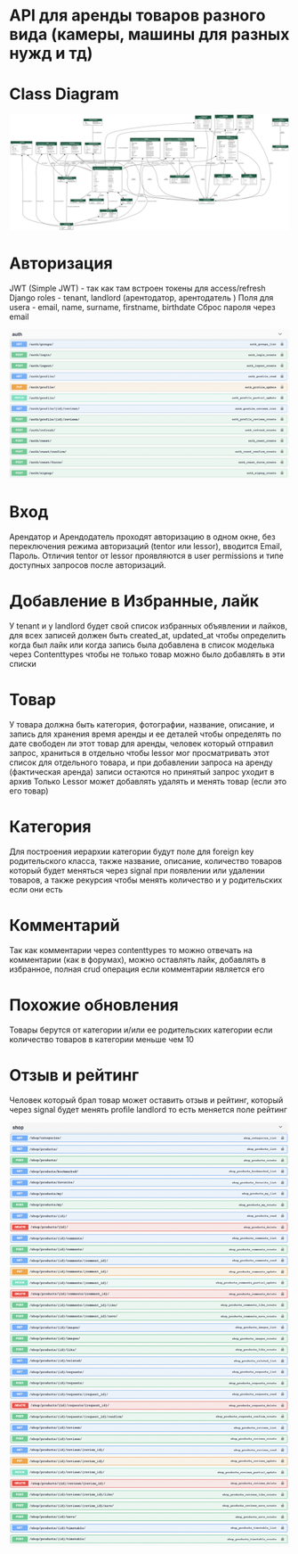 
# API для аренды товаров разного вида (камеры, машины для разных нужд и тд)

# Class Diagram
![alt text](https://github.com/kazbekovbekdaulet2000/rental_api/blob/master/materials/class_diagram.png)

# Авторизация
JWT (Simple JWT) - так как там встроен токены для access/refresh
Django roles - tenant, landlord (арентодатор, арентодатель )
Поля для usera - email, name, surname, firstname, birthdate 
Сброс пароля через email

![alt text](https://github.com/kazbekovbekdaulet2000/rental_api/blob/master/materials/auth_openapi.png)

# Вход
Арендатор и Арендодатель проходят авторизацию в одном окне, без переключения режима авторизаций (tentor или lessor), вводится Email, Пароль. Отличия tentor от lessor проявляются в user permissions и типе доступных запросов после авторизаций. 

# Добавление в Избранные, лайк
У tenant и у landlord будет свой список избранных объявлении и лайков, для всех записей должен быть created_at, updated_at чтобы определить когда был лайк или когда запись была добавлена в список моделька через Contenttypes чтобы не только товар можно было добавлять в эти списки

# Товар 
У товара должна быть категория, фотографии, название, описание, и запись для хранения время аренды и ее деталей чтобы определять по дате свободен ли этот товар для аренды, человек который отправил запрос, храниться в отдельно чтобы lessor мог просматривать этот список для отдельного товара, и при добавлении запроса на аренду (фактическая аренда) записи остаются но принятый запрос уходит в архив
	Только Lessor может добавлять удалять и менять товар (если это его товар)

# Категория 
Для построения иерархии категории будут поле для foreign key родительского класса, также название, описание, количество товаров который будет меняться через signal при появлении или удалении товаров, а также рекурсия чтобы менять количество и у родительских если они есть

# Комментарий
Так как комментарии через contenttypes то можно отвечать на комментарии (как в форумах), можно оставлять лайк, добавлять в избранное, полная crud операция если комментарии является его

# Похожие обновления
Товары берутся от категории и/или ее родительских категории если количество товаров в категории меньше чем 10

# Отзыв и рейтинг
Человек который брал товар может оставить отзыв и рейтинг, который через signal будет менять profile landlord то есть меняется поле рейтинг

![alt text](https://github.com/kazbekovbekdaulet2000/rental_api/blob/master/materials/shop_openapi.png)

